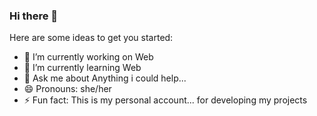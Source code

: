 ### Hi there 👋

Here are some ideas to get you started:

- 🔭 I’m currently working on Web
- 🌱 I’m currently learning Web
- 💬 Ask me about Anything i could help...
- 😄 Pronouns: she/her
- ⚡ Fun fact: This is my personal account... for developing my projects
